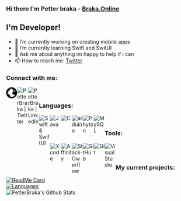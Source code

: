 ### Hi there I'm Petter braka - [Braka.Online][website]

## I'm Developer!
- 🔭 I’m currently working on creating mobile apps
- 🌱 I’m currently learning Swift and SwitUI
- 💬 Ask me about anything im happy to help if i can
- 📫 How to reach me: [Twitter]

### Connect with me:

[<img align="left" alt="braka.online" width="30px" src="https://raw.githubusercontent.com/iconic/open-iconic/master/svg/globe.svg" />][website]
[<img align="left" alt="PetterBraka | Twitter" width="30px" src="https://cdn.jsdelivr.net/npm/simple-icons@v3/icons/twitter.svg" />][twitter]
[<img align="left" alt="PetterBraka | LinkedIn" width="30px" src="https://cdn.jsdelivr.net/npm/simple-icons@v3/icons/linkedin.svg" />][linkedin]

<br />

### Languages:
[<img align="left" alt="Swift & SwiftUI" width="30px" src="https://img.icons8.com/ios-filled/100/000000/swift.png"/>][swift-project]
[<img align="left" alt="Java" width="30px" src="https://img.icons8.com/ios/100/000000/java-coffee-cup-logo.png"/>][java-project]
[<img align="left" alt="C" width="30px" src="https://img.icons8.com/ios-filled/100/000000/circled-c.png"/>][C-project]
[<img align="left" alt="arduino" width="30px" src="https://img.icons8.com/ios-filled/100/000000/arduino.png"/>][ardoino-project]
[<img align="left" alt="Phyton" width="30px" src="https://img.icons8.com/ios-filled/100/000000/python.png"/>][github]
[<img align="left" alt="MySQL" width="30px" src="https://img.icons8.com/ios-filled/100/000000/mysql.png"/>][mySQL-project]
<br />

### Tools:
<img align="left" alt="Xcode" width="30px" src="https://img.icons8.com/ios-filled/100/000000/xcode.png"/>
<img align="left" alt="Affinity" width="30px" src="https://img.icons8.com/ios-filled/100/000000/affinity-photo.png"/>
<img align="left" alt="Stack-Owerflow" width="30px" src="https://img.icons8.com/ios-filled/100/000000/stackoverflow.png"/>
<img align="left" alt="GitHub" width="30px" src="https://img.icons8.com/ios-filled/100/000000/github.png" />
<img align="left" alt="Git" width="30px" src="https://img.icons8.com/ios-filled/100/000000/git.png" />
<img align="left" alt="Visual Studio" width="30px" src="https://img.icons8.com/ios-filled/100/000000/visual-studio-logo.png"/>
<br />
<br />

### My current projects:
[![ReadMe Card](https://github-readme-stats.vercel.app/api/pin/?username=PetterBraka&repo=reHydrate&theme=dark)][swift-project]
<br />
[![Languages](https://github-readme-stats.vercel.app/api/top-langs/?username=PetterBraka&layout=compact&theme=dark)][github]
<br />
[<img align="left" alt="PetterBraka's Github Stats" src="https://github-readme-stats.codestackr.vercel.app/api?username=PetterBraka&show_icons=true&hide_border=true&hide=stars&count_private=false&theme=dark&include_all_commits=true"/>][github]

[website]: https://braka.online
[Twitter]: https://twitter.com/PetterBraka
[linkedin]: https://www.linkedin.com/in/petter-vang-brakalsvålet-a83244118/
[github]: https://github.com/PetterBraka/reHydrate
[swift-project]: https://github.com/PetterBraka/reHydrate
[java-project]: https://github.com/PetterBraka/CS12320-Solitaire
[C-project]: https://github.com/PetterBraka/Maze-solving-robot
[ardoino-project]: https://github.com/PetterBraka/Barcode-reading-robot
[mySQL-project]: https://github.com/PetterBraka/CS27020-watersport
[python-project]: https://github.com/PetterBraka/reHydrate
